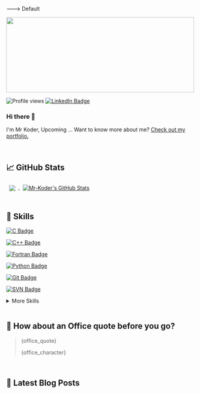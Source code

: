 <!--- Default
- 👋 Hi, I’m @Mr-Koder
- 👀 I’m interested in ...
- 🌱 I’m currently learning ...
- 💞️ I’m looking to collaborate on ...
- 📫 How to reach me ...

<!---
Mr-Koder/Mr-Koder is a ✨ special ✨ repository because its `README.md` (this file) appears on your GitHub profile.
You can click the Preview link to take a look at your changes.
--->
---> Default

<img src="https://i.gifer.com/4P3g.gif" height = "200" width="500" />

<!---[![Visits Badge](https://badges.pufler.dev/visits/Mr-Koder/Mr-Koder)](https://Mr-Koder.github.io)--->
![Profile views](https://gpvc.arturio.dev/Mr-Koder)
[![LinkedIn Badge](https://img.shields.io/badge/LinkedIn-Profile-informational?style=flat&logo=linkedin&logoColor=white&color=0D76A8)](https://www.linkedin.com/)

### Hi there 👋
I'm Mr Koder, Upcoming ...
Want to know more about me? [Check out my portfolio.](https://Mr-Koder.github.io)

<!--- ![GitHub metrics](https://metrics.lecoq.io/Mr-koder) --->

<br>

## &#x1f4c8; GitHub Stats

<a href="https://github.com/Mr_Koder">
  <img align="center" style="margin:0.5rem" src="https://github-readme-stats.vercel.app/api/top-langs/?username=Mr-Koder&hide=html,css&title_color=ffffff&text_color=c9cacc&icon_color=4AB197&bg_color=1A2B34" />
</a>

<a href="https://github.com/Mr-Koder">
  <img align="center" style="margin:0.5rem" src="https://github-readme-stats.vercel.app/api?username=Mr-Koder&show_icons=true&line_height=27&count_private=true&title_color=ffffff&text_color=c9cacc&icon_color=4AB097&bg_color=1A2B34" alt="Mr-Koder's GitHub Stats" />
</a>

<br>
<br>

## 💼 Skills

[![C Badge](https://img.shields.io/badge/Code-C-informational?style=flat&logo=C&logoColor=white&color=4AB197)](https://www.cprogramming.com)

[![C++ Badge](https://img.shields.io/badge/Code-C++-informational?style=flat&logo=C%2B%2B&logoColor=white&color=4AB197)](https://www.w3schools.com/cpp)

[![Fortran Badge](https://img.shields.io/badge/Code-Fortran-informational?style=flat&logo=Fortran&logoColor=white&color=4AB197)](https://fortran-lang.org)

[![Python Badge](https://img.shields.io/badge/Code-Python-informational?style=flat&logo=Python&logoColor=white&color=4AB197)](https://www.python.org)

[![Git Badge](https://img.shields.io/badge/Code-Git-informational?style=flat&logo=Git&logoColor=white&color=4AB197)](https://git-scm.com)

[![SVN Badge](https://img.shields.io/badge/Code-SVN-informational?style=flat&logo=subversion&logoColor=white&color=4AB197)](https://subversion.apache.org)

<details>
<summary>More Skills</summary>
<br>

[![GitHub](https://img.shields.io/badge/Tools-GitHub-informational?style=flat&logo=GitHub&logoColor=white&color=4AB197)](https://github.com/)
[![GitLab](https://img.shields.io/badge/Tools-GitLab-informational?style=flat&logo=GitLab&logoColor=white&color=4AB197)](https://about.gitlab.com/)
[![BitBucket](https://img.shields.io/badge/Tools-Bitbucket-informational?style=flat&logo=Bitbucket&logoColor=white&color=4AB197)](https://bitbucket.org/)

</details>

<br>

## 📣 How about an Office quote before you go?

> {office_quote}
>
> <p>{office_character}</p>

<br>

## 📝 Latest Blog Posts

<br>

<!-- BLOG-POST-LIST:START -->

<!-- BLOG-POST-LIST:END -->


